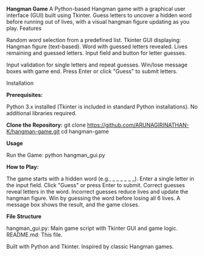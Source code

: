 **Hangman Game**
A Python-based Hangman game with a graphical user interface (GUI) built using Tkinter. Guess letters to uncover a hidden word before running out of lives, with a visual hangman figure updating as you play.
Features

Random word selection from a predefined list.
Tkinter GUI displaying:
Hangman figure (text-based).
Word with guessed letters revealed.
Lives remaining and guessed letters.
Input field and button for letter guesses.


Input validation for single letters and repeat guesses.
Win/lose message boxes with game end.
Press Enter or click "Guess" to submit letters.

Installation

**Prerequisites:**

Python 3.x installed (Tkinter is included in standard Python installations).
No additional libraries required.


**Clone the Repository:**
git clone https://github.com/ARUNAGIRINATHAN-K/hangman-game.git
cd hangman-game



**Usage**

Run the Game:
python hangman_gui.py


**How to Play:**

The game starts with a hidden word (e.g., _ _ _ _ _ _).
Enter a single letter in the input field.
Click "Guess" or press Enter to submit.
Correct guesses reveal letters in the word.
Incorrect guesses reduce lives and update the hangman figure.
Win by guessing the word before losing all 6 lives.
A message box shows the result, and the game closes.



**File Structure**

hangman_gui.py: Main game script with Tkinter GUI and game logic.
README.md: This file.

Built with Python and Tkinter.
Inspired by classic Hangman games.

